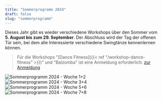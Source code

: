```yaml
---
title: "Sommerprogramm 2024"
draft: false
slug: "sommerprogramm"
---
```


Dieses Jahr gibt es wieder verschiedene Workshops über den Sommer vom **5. August bis zum 29. September**. Der Abschluss wird der Tag der offenen Tür sein, bei dem alle Interessierte verschiedene Swingtänze kennenlernen können.

> Für die Workshops "[Dance Fitness]({{< ref "/workshop-dance-fitness" >}})" und "Balzomba" ist eine Anmeldung erforderlich: [zur Anmeldung](https://scl.swinggeeks.de/SCL2024-08/)

![Sommerprogramm 2024 - Woche 1+2](../Sommerprogramm_Woche_1+2_v3.jpg)
![Sommerprogramm 2024 - Woche 3+4](../Sommerprogramm_Woche_3+4_v3.jpg)
![Sommerprogramm 2024 - Woche 5+6](../Sommerprogramm_Woche_5+6_v3.jpg)
![Sommerprogramm 2024 - Woche 7+8](../Sommerprogramm_Woche_7+8_v3.jpg)
